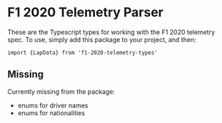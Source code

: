 # F1 2020 Telemetry Parser

These are the Typescript types for working with the F1 2020 telemetry spec. To use, simply add this
package to your project, and then:

`import {LapData} from 'f1-2020-telemetry-types'`

## Missing

Currently missing from the package:

-   enums for driver names
-   enums for nationalities
